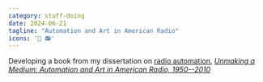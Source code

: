 ```yaml
---
category: stuff-doing
date: 2024-06-21
tagline: "Automation and Art in American Radio"
icons: '🤖 📻'
---
```


Developing a book from my dissertation on [radio automation](/radio_automation), [_Unmaking a Medium: Automation and Art in American Radio, 1950--2010_](https://escholarship.mcgill.ca/concern/theses/vm40xz58c)
